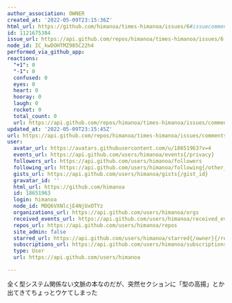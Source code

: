 ```yaml
---
author_association: OWNER
created_at: '2022-05-09T23:15:36Z'
html_url: https://github.com/himanoa/times-himanoa/issues/6#issuecomment-1121675384
id: 1121675384
issue_url: https://api.github.com/repos/himanoa/times-himanoa/issues/6
node_id: IC_kwDOHTMZ985C22h4
performed_via_github_app: 
reactions:
  "+1": 0
  "-1": 0
  confused: 0
  eyes: 0
  heart: 0
  hooray: 0
  laugh: 0
  rocket: 0
  total_count: 0
  url: https://api.github.com/repos/himanoa/times-himanoa/issues/comments/1121675384/reactions
updated_at: '2022-05-09T23:15:45Z'
url: https://api.github.com/repos/himanoa/times-himanoa/issues/comments/1121675384
user:
  avatar_url: https://avatars.githubusercontent.com/u/18651963?v=4
  events_url: https://api.github.com/users/himanoa/events{/privacy}
  followers_url: https://api.github.com/users/himanoa/followers
  following_url: https://api.github.com/users/himanoa/following{/other_user}
  gists_url: https://api.github.com/users/himanoa/gists{/gist_id}
  gravatar_id: ''
  html_url: https://github.com/himanoa
  id: 18651963
  login: himanoa
  node_id: MDQ6VXNlcjE4NjUxOTYz
  organizations_url: https://api.github.com/users/himanoa/orgs
  received_events_url: https://api.github.com/users/himanoa/received_events
  repos_url: https://api.github.com/users/himanoa/repos
  site_admin: false
  starred_url: https://api.github.com/users/himanoa/starred{/owner}{/repo}
  subscriptions_url: https://api.github.com/users/himanoa/subscriptions
  type: User
  url: https://api.github.com/users/himanoa

---
```

全く型システム関係ない文脈の本なのだが、突然セクションに「型の高揚」とか出てきてちょっとウケてしまった